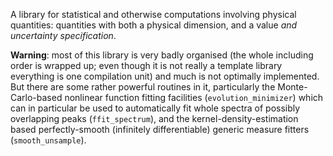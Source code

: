 A library for statistical and otherwise computations involving physical quantities: quantities with both a physical dimension, and a value _and uncertainty specification_.

**Warning**: most of this library is very badly organised (the whole including order is wrapped up; even though it is not really a template library everything is one compilation unit) and much is not optimally implemented. But there are some rather powerful routines in it, particularly the Monte-Carlo-based nonlinear function fitting facilities (`evolution_minimizer`) which can in particular be used to automatically fit whole spectra of possibly overlapping peaks (`ffit_spectrum`), and the kernel-density-estimation based perfectly-smooth (infinitely differentiable) generic measure fitters (`smooth_unsample`).
